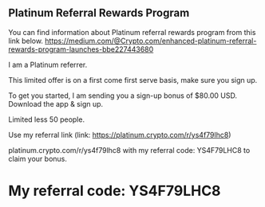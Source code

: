 ## Platinum Referral Rewards Program

You can find information about Platinum referral rewards program from this link below.
https://medium.com/@Crypto.com/enhanced-platinum-referral-rewards-program-launches-bbe227443680

I am a Platinum referrer. 

This limited offer is on a first come first serve basis, make sure you sign up.

To get you started, I am sending you a sign-up bonus of $80.00 USD. Download the app & sign up.

Limited less 50 people.

Use my referral link 
(link: https://platinum.crypto.com/r/ys4f79lhc8) 

platinum.crypto.com/r/ys4f79lhc8 with my referral code: YS4F79LHC8 to claim your bonus.

# My referral code: YS4F79LHC8
